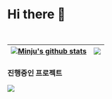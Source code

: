 # Hi there 👋
<br>

| <a href="https://github.com/anuraghazra/github-readme-stats"><img align="center" src="https://github-readme-stats-beta-wheat-74.vercel.app/api?username=Mmuseng&show_icons=true&include_all_commits=true&theme=buefy&hide_border=true" alt="Minju's github stats" /></a> | <a href="https://github.com/anuraghazra/github-readme-stats"><img align="center" src="https://github-readme-stats-beta-wheat-74.vercel.app/api/top-langs/?username=Mmuseng&layout=compact&theme=buefy&hide_border=true" /></a> |
| ------------- | ------------- |


### 진행중인 프로젝트 
<a href="https://github.com/ChimPlanet/ChimPlanet-back">
  <img align="center" src="https://github-readme-stats.vercel.app/api/pin/?username=ChimPlanet&repo=ChimPlanet-back&theme=buefy" />
</a>
